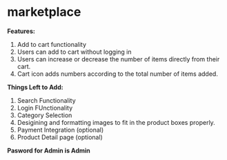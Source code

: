 # marketplace
**Features:**
1. Add to cart functionality
2. Users can add to cart without logging in
3. Users can increase or decrease the number of items directly from their cart.
4. Cart icon adds numbers according to the total number of items added.

**Things Left to Add:**
1. Search Functionality
2. Login FUnctionality
3. Category Selection
4. Desigining and formatting images to fit in the product boxes properly.
5. Payment Integration (optional)
6. Product Detail page (optional)

**Pasword for Admin is Admin**


